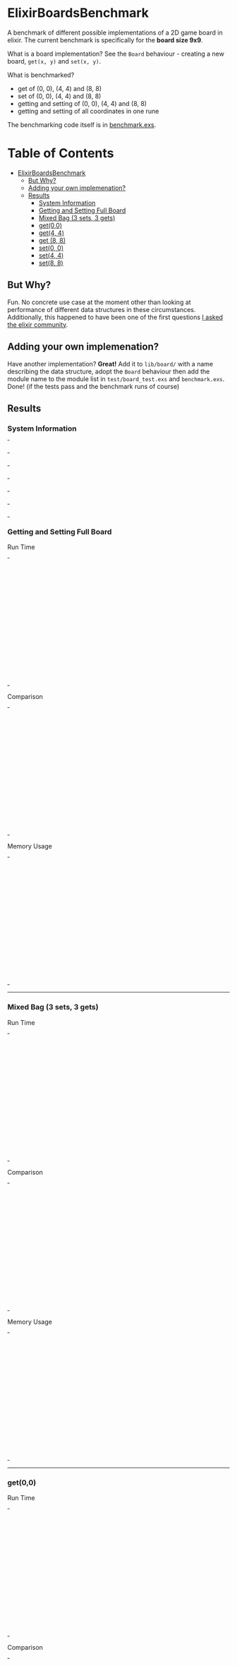 # ElixirBoardsBenchmark

A benchmark of different possible implementations of a 2D game board in elixir. The current benchmark is specifically for the **board size 9x9**.

What is a board implementation? See the `Board` behaviour - creating a new board, `get(x, y)` and `set(x, y)`.

What is benchmarked?

* get of (0, 0), (4, 4) and (8, 8)
* set of (0, 0), (4, 4) and (8, 8)
* getting and setting of (0, 0), (4, 4) and (8, 8)
* getting and setting of all coordinates in one rune

The benchmarking code itself is in [benchmark.exs](https://github.com/PragTob/elixir_boards_benchmark/blob/master/benchmark.exs).

Table of Contents
=================

   * [ElixirBoardsBenchmark](#elixirboardsbenchmark)
      * [But Why?](#but-why)
      * [Adding your own implemenation?](#adding-your-own-implemenation)
      * [Results](#results)
         * [System Information](#system-information)
         * [Getting and Setting Full Board](#getting-and-setting-full-board)
         * [Mixed Bag (3 sets, 3 gets)](#mixed-bag-3-sets-3-gets)
         * [get(0,0)](#get00)
         * [get(4, 4)](#get4-4)
         * [get (8, 8)](#get-8-8)
         * [set(0, 0)](#set0-0)
         * [set(4, 4)](#set4-4)
         * [set(8, 8)](#set8-8)

## But Why?

Fun. No concrete use case at the moment other than looking at performance of different data structures in these circumstances. Additionally, this happened to have been one of the first questions [I asked the elixir community](https://groups.google.com/forum/#!topic/elixir-lang-talk/wZdchFo4JUU).

## Adding your own implemenation?

Have another implementation? **Great!** Add it to `lib/board/` with a name describing the data structure, adopt the `Board` behaviour then add the module name to the module list in `test/board_test.exs` and `benchmark.exs`. Done! (if the tests pass and the benchmark runs of course)

## Results

### System Information


<table style="width: 1%">
  <tr>
    <th style="width: 1%; white-space: nowrap">Operating System</th>
    <td>Linux</td>
  </tr><tr>
    <th style="white-space: nowrap">CPU Information</th>
    <td style="white-space: nowrap">Intel(R) Core(TM) i7-4790 CPU @ 3.60GHz</td>
  </tr><tr>
    <th style="white-space: nowrap">Number of Available Cores</th>
    <td style="white-space: nowrap">8</td>
  </tr><tr>
    <th style="white-space: nowrap">Available Memory</th>
    <td style="white-space: nowrap">15.61 GB</td>
  </tr><tr>
    <th style="white-space: nowrap">Elixir Version</th>
    <td style="white-space: nowrap">1.8.2</td>
  </tr><tr>
    <th style="white-space: nowrap">Erlang Version</th>
    <td style="white-space: nowrap">22.0</td>
  </tr>
</table>


### Getting and Setting Full Board

Run Time
<table style="width: 1%">
  <tr>
    <th>Name</th>
    <th style="text-align: right">IPS</th>
    <th style="text-align: right">Average</th>
    <th style="text-align: right">Devitation</th>
    <th style="text-align: right">Median</th>
    <th style="text-align: right">99th&nbsp;%</th>
  </tr>
  <tr>
    <td style="white-space: nowrap">Tuple1D</td>
    <td style="white-space: nowrap; text-align: right">132.36 K</td>
    <td style="white-space: nowrap; text-align: right">7.56 μs</td>
    <td style="white-space: nowrap; text-align: right">±36.11%</td>
    <td style="white-space: nowrap; text-align: right">6.97 μs</td>
    <td style="white-space: nowrap; text-align: right">13.11 μs</td>
  </tr>
  <tr>
    <td style="white-space: nowrap">Tuple2D</td>
    <td style="white-space: nowrap; text-align: right">127.43 K</td>
    <td style="white-space: nowrap; text-align: right">7.85 μs</td>
    <td style="white-space: nowrap; text-align: right">±37.17%</td>
    <td style="white-space: nowrap; text-align: right">7.52 μs</td>
    <td style="white-space: nowrap; text-align: right">12.26 μs</td>
  </tr>
  <tr>
    <td style="white-space: nowrap">MapTuple</td>
    <td style="white-space: nowrap; text-align: right">125.80 K</td>
    <td style="white-space: nowrap; text-align: right">7.95 μs</td>
    <td style="white-space: nowrap; text-align: right">±25.99%</td>
    <td style="white-space: nowrap; text-align: right">7.65 μs</td>
    <td style="white-space: nowrap; text-align: right">16.09 μs</td>
  </tr>
  <tr>
    <td style="white-space: nowrap">ETSSet</td>
    <td style="white-space: nowrap; text-align: right">60.29 K</td>
    <td style="white-space: nowrap; text-align: right">16.59 μs</td>
    <td style="white-space: nowrap; text-align: right">±9.51%</td>
    <td style="white-space: nowrap; text-align: right">16.08 μs</td>
    <td style="white-space: nowrap; text-align: right">20.35 μs</td>
  </tr>
  <tr>
    <td style="white-space: nowrap">MapTupleFull</td>
    <td style="white-space: nowrap; text-align: right">56.39 K</td>
    <td style="white-space: nowrap; text-align: right">17.73 μs</td>
    <td style="white-space: nowrap; text-align: right">±12.91%</td>
    <td style="white-space: nowrap; text-align: right">16.83 μs</td>
    <td style="white-space: nowrap; text-align: right">23.31 μs</td>
  </tr>
  <tr>
    <td style="white-space: nowrap">ETSOrderedSet</td>
    <td style="white-space: nowrap; text-align: right">39.57 K</td>
    <td style="white-space: nowrap; text-align: right">25.27 μs</td>
    <td style="white-space: nowrap; text-align: right">±9.41%</td>
    <td style="white-space: nowrap; text-align: right">24.73 μs</td>
    <td style="white-space: nowrap; text-align: right">28.80 μs</td>
  </tr>
  <tr>
    <td style="white-space: nowrap">Map2D</td>
    <td style="white-space: nowrap; text-align: right">36.06 K</td>
    <td style="white-space: nowrap; text-align: right">27.73 μs</td>
    <td style="white-space: nowrap; text-align: right">±8.82%</td>
    <td style="white-space: nowrap; text-align: right">27.80 μs</td>
    <td style="white-space: nowrap; text-align: right">33.05 μs</td>
  </tr>
  <tr>
    <td style="white-space: nowrap">List2D</td>
    <td style="white-space: nowrap; text-align: right">29.36 K</td>
    <td style="white-space: nowrap; text-align: right">34.06 μs</td>
    <td style="white-space: nowrap; text-align: right">±4.37%</td>
    <td style="white-space: nowrap; text-align: right">33.66 μs</td>
    <td style="white-space: nowrap; text-align: right">37.39 μs</td>
  </tr>
  <tr>
    <td style="white-space: nowrap">MapTupleHalfFull</td>
    <td style="white-space: nowrap; text-align: right">24.61 K</td>
    <td style="white-space: nowrap; text-align: right">40.63 μs</td>
    <td style="white-space: nowrap; text-align: right">±2.94%</td>
    <td style="white-space: nowrap; text-align: right">40.69 μs</td>
    <td style="white-space: nowrap; text-align: right">43.84 μs</td>
  </tr>
  <tr>
    <td style="white-space: nowrap">List1D</td>
    <td style="white-space: nowrap; text-align: right">15.14 K</td>
    <td style="white-space: nowrap; text-align: right">66.06 μs</td>
    <td style="white-space: nowrap; text-align: right">±3.10%</td>
    <td style="white-space: nowrap; text-align: right">65.80 μs</td>
    <td style="white-space: nowrap; text-align: right">71.16 μs</td>
  </tr>
</table>

Comparison
<table style="width: 1%">
  <tr>
    <th>Name</th>
    <th style="text-align: right">IPS</th>
    <th style="text-align: right">Slower</th>
  <tr>
    <td style="white-space: nowrap">Tuple1D</td>
    <td style="white-space: nowrap;text-align: right">132.36 K</td>
    <td>&nbsp;</td>
  </tr>
  <tr>
    <td style="white-space: nowrap">Tuple2D</td>
    <td style="white-space: nowrap; text-align: right">127.43 K</td>
    <td style="white-space: nowrap; text-align: right">1.04x</td>
  </tr>
  <tr>
    <td style="white-space: nowrap">MapTuple</td>
    <td style="white-space: nowrap; text-align: right">125.80 K</td>
    <td style="white-space: nowrap; text-align: right">1.05x</td>
  </tr>
  <tr>
    <td style="white-space: nowrap">ETSSet</td>
    <td style="white-space: nowrap; text-align: right">60.29 K</td>
    <td style="white-space: nowrap; text-align: right">2.2x</td>
  </tr>
  <tr>
    <td style="white-space: nowrap">MapTupleFull</td>
    <td style="white-space: nowrap; text-align: right">56.39 K</td>
    <td style="white-space: nowrap; text-align: right">2.35x</td>
  </tr>
  <tr>
    <td style="white-space: nowrap">ETSOrderedSet</td>
    <td style="white-space: nowrap; text-align: right">39.57 K</td>
    <td style="white-space: nowrap; text-align: right">3.34x</td>
  </tr>
  <tr>
    <td style="white-space: nowrap">Map2D</td>
    <td style="white-space: nowrap; text-align: right">36.06 K</td>
    <td style="white-space: nowrap; text-align: right">3.67x</td>
  </tr>
  <tr>
    <td style="white-space: nowrap">List2D</td>
    <td style="white-space: nowrap; text-align: right">29.36 K</td>
    <td style="white-space: nowrap; text-align: right">4.51x</td>
  </tr>
  <tr>
    <td style="white-space: nowrap">MapTupleHalfFull</td>
    <td style="white-space: nowrap; text-align: right">24.61 K</td>
    <td style="white-space: nowrap; text-align: right">5.38x</td>
  </tr>
  <tr>
    <td style="white-space: nowrap">List1D</td>
    <td style="white-space: nowrap; text-align: right">15.14 K</td>
    <td style="white-space: nowrap; text-align: right">8.74x</td>
  </tr>
</table>

Memory Usage
<table style="width: 1%">
  <tr>
    <th>Name</th>
    <th style="text-align: right">Memory</th>
      <th style="text-align: right">Factor</th>
  </tr>
  <tr>
    <td style="white-space: nowrap">Tuple1D</td>
    <td style="white-space: nowrap">54.91 KB</td>
      <td>&nbsp;</td>
  </tr>
  <tr>
    <td style="white-space: nowrap">Tuple2D</td>
    <td style="white-space: nowrap">18.51 KB</td>
    <td>0.34x</td>
  </tr>
  <tr>
    <td style="white-space: nowrap">MapTuple</td>
    <td style="white-space: nowrap">12.74 KB</td>
    <td>0.23x</td>
  </tr>
  <tr>
    <td style="white-space: nowrap">ETSSet</td>
    <td style="white-space: nowrap">11.55 KB</td>
    <td>0.21x</td>
  </tr>
  <tr>
    <td style="white-space: nowrap">MapTupleFull</td>
    <td style="white-space: nowrap">25.79 KB</td>
    <td>0.47x</td>
  </tr>
  <tr>
    <td style="white-space: nowrap">ETSOrderedSet</td>
    <td style="white-space: nowrap">11.55 KB</td>
    <td>0.21x</td>
  </tr>
  <tr>
    <td style="white-space: nowrap">Map2D</td>
    <td style="white-space: nowrap">49.55 KB</td>
    <td>0.9x</td>
  </tr>
  <tr>
    <td style="white-space: nowrap">List2D</td>
    <td style="white-space: nowrap">22.60 KB</td>
    <td>0.41x</td>
  </tr>
  <tr>
    <td style="white-space: nowrap">MapTupleHalfFull</td>
    <td style="white-space: nowrap">45.22 KB</td>
    <td>0.82x</td>
  </tr>
  <tr>
    <td style="white-space: nowrap">List1D</td>
    <td style="white-space: nowrap">59.38 KB</td>
    <td>1.08x</td>
  </tr>
</table>

<hr/>


### Mixed Bag (3 sets, 3 gets)

Run Time
<table style="width: 1%">
  <tr>
    <th>Name</th>
    <th style="text-align: right">IPS</th>
    <th style="text-align: right">Average</th>
    <th style="text-align: right">Devitation</th>
    <th style="text-align: right">Median</th>
    <th style="text-align: right">99th&nbsp;%</th>
  </tr>
  <tr>
    <td style="white-space: nowrap">Tuple2D</td>
    <td style="white-space: nowrap; text-align: right">4.98 M</td>
    <td style="white-space: nowrap; text-align: right">200.94 ns</td>
    <td style="white-space: nowrap; text-align: right">±1059.71%</td>
    <td style="white-space: nowrap; text-align: right">170 ns</td>
    <td style="white-space: nowrap; text-align: right">331 ns</td>
  </tr>
  <tr>
    <td style="white-space: nowrap">Tuple1D</td>
    <td style="white-space: nowrap; text-align: right">4.89 M</td>
    <td style="white-space: nowrap; text-align: right">204.62 ns</td>
    <td style="white-space: nowrap; text-align: right">±1262.07%</td>
    <td style="white-space: nowrap; text-align: right">142 ns</td>
    <td style="white-space: nowrap; text-align: right">401 ns</td>
  </tr>
  <tr>
    <td style="white-space: nowrap">MapTuple</td>
    <td style="white-space: nowrap; text-align: right">4.08 M</td>
    <td style="white-space: nowrap; text-align: right">245.26 ns</td>
    <td style="white-space: nowrap; text-align: right">±5145.19%</td>
    <td style="white-space: nowrap; text-align: right">192 ns</td>
    <td style="white-space: nowrap; text-align: right">290 ns</td>
  </tr>
  <tr>
    <td style="white-space: nowrap">MapTupleFull</td>
    <td style="white-space: nowrap; text-align: right">1.89 M</td>
    <td style="white-space: nowrap; text-align: right">528.41 ns</td>
    <td style="white-space: nowrap; text-align: right">±9.44%</td>
    <td style="white-space: nowrap; text-align: right">519 ns</td>
    <td style="white-space: nowrap; text-align: right">658 ns</td>
  </tr>
  <tr>
    <td style="white-space: nowrap">ETSSet</td>
    <td style="white-space: nowrap; text-align: right">1.80 M</td>
    <td style="white-space: nowrap; text-align: right">556.84 ns</td>
    <td style="white-space: nowrap; text-align: right">±32.26%</td>
    <td style="white-space: nowrap; text-align: right">526 ns</td>
    <td style="white-space: nowrap; text-align: right">1859.09 ns</td>
  </tr>
  <tr>
    <td style="white-space: nowrap">Map2D</td>
    <td style="white-space: nowrap; text-align: right">1.22 M</td>
    <td style="white-space: nowrap; text-align: right">818.20 ns</td>
    <td style="white-space: nowrap; text-align: right">±75.37%</td>
    <td style="white-space: nowrap; text-align: right">767 ns</td>
    <td style="white-space: nowrap; text-align: right">2800 ns</td>
  </tr>
  <tr>
    <td style="white-space: nowrap">ETSOrderedSet</td>
    <td style="white-space: nowrap; text-align: right">1.08 M</td>
    <td style="white-space: nowrap; text-align: right">924.57 ns</td>
    <td style="white-space: nowrap; text-align: right">±24.11%</td>
    <td style="white-space: nowrap; text-align: right">885 ns</td>
    <td style="white-space: nowrap; text-align: right">2154.45 ns</td>
  </tr>
  <tr>
    <td style="white-space: nowrap">List2D</td>
    <td style="white-space: nowrap; text-align: right">0.88 M</td>
    <td style="white-space: nowrap; text-align: right">1131.48 ns</td>
    <td style="white-space: nowrap; text-align: right">±45.29%</td>
    <td style="white-space: nowrap; text-align: right">1064 ns</td>
    <td style="white-space: nowrap; text-align: right">3115.64 ns</td>
  </tr>
  <tr>
    <td style="white-space: nowrap">MapTupleHalfFull</td>
    <td style="white-space: nowrap; text-align: right">0.81 M</td>
    <td style="white-space: nowrap; text-align: right">1235.25 ns</td>
    <td style="white-space: nowrap; text-align: right">±58.48%</td>
    <td style="white-space: nowrap; text-align: right">1194 ns</td>
    <td style="white-space: nowrap; text-align: right">2421.24 ns</td>
  </tr>
  <tr>
    <td style="white-space: nowrap">List1D</td>
    <td style="white-space: nowrap; text-align: right">0.44 M</td>
    <td style="white-space: nowrap; text-align: right">2252.39 ns</td>
    <td style="white-space: nowrap; text-align: right">±32.61%</td>
    <td style="white-space: nowrap; text-align: right">2160 ns</td>
    <td style="white-space: nowrap; text-align: right">3432 ns</td>
  </tr>
</table>

Comparison
<table style="width: 1%">
  <tr>
    <th>Name</th>
    <th style="text-align: right">IPS</th>
    <th style="text-align: right">Slower</th>
  <tr>
    <td style="white-space: nowrap">Tuple2D</td>
    <td style="white-space: nowrap;text-align: right">4.98 M</td>
    <td>&nbsp;</td>
  </tr>
  <tr>
    <td style="white-space: nowrap">Tuple1D</td>
    <td style="white-space: nowrap; text-align: right">4.89 M</td>
    <td style="white-space: nowrap; text-align: right">1.02x</td>
  </tr>
  <tr>
    <td style="white-space: nowrap">MapTuple</td>
    <td style="white-space: nowrap; text-align: right">4.08 M</td>
    <td style="white-space: nowrap; text-align: right">1.22x</td>
  </tr>
  <tr>
    <td style="white-space: nowrap">MapTupleFull</td>
    <td style="white-space: nowrap; text-align: right">1.89 M</td>
    <td style="white-space: nowrap; text-align: right">2.63x</td>
  </tr>
  <tr>
    <td style="white-space: nowrap">ETSSet</td>
    <td style="white-space: nowrap; text-align: right">1.80 M</td>
    <td style="white-space: nowrap; text-align: right">2.77x</td>
  </tr>
  <tr>
    <td style="white-space: nowrap">Map2D</td>
    <td style="white-space: nowrap; text-align: right">1.22 M</td>
    <td style="white-space: nowrap; text-align: right">4.07x</td>
  </tr>
  <tr>
    <td style="white-space: nowrap">ETSOrderedSet</td>
    <td style="white-space: nowrap; text-align: right">1.08 M</td>
    <td style="white-space: nowrap; text-align: right">4.6x</td>
  </tr>
  <tr>
    <td style="white-space: nowrap">List2D</td>
    <td style="white-space: nowrap; text-align: right">0.88 M</td>
    <td style="white-space: nowrap; text-align: right">5.63x</td>
  </tr>
  <tr>
    <td style="white-space: nowrap">MapTupleHalfFull</td>
    <td style="white-space: nowrap; text-align: right">0.81 M</td>
    <td style="white-space: nowrap; text-align: right">6.15x</td>
  </tr>
  <tr>
    <td style="white-space: nowrap">List1D</td>
    <td style="white-space: nowrap; text-align: right">0.44 M</td>
    <td style="white-space: nowrap; text-align: right">11.21x</td>
  </tr>
</table>

Memory Usage
<table style="width: 1%">
  <tr>
    <th>Name</th>
    <th style="text-align: right">Memory</th>
      <th style="text-align: right">Factor</th>
  </tr>
  <tr>
    <td style="white-space: nowrap">Tuple2D</td>
    <td style="white-space: nowrap">512 B</td>
      <td>&nbsp;</td>
  </tr>
  <tr>
    <td style="white-space: nowrap">Tuple1D</td>
    <td style="white-space: nowrap">1344 B</td>
    <td>2.63x</td>
  </tr>
  <tr>
    <td style="white-space: nowrap">MapTuple</td>
    <td style="white-space: nowrap">368 B</td>
    <td>0.72x</td>
  </tr>
  <tr>
    <td style="white-space: nowrap">MapTupleFull</td>
    <td style="white-space: nowrap">400 B</td>
    <td>0.78x</td>
  </tr>
  <tr>
    <td style="white-space: nowrap">ETSSet</td>
    <td style="white-space: nowrap">248 B</td>
    <td>0.48x</td>
  </tr>
  <tr>
    <td style="white-space: nowrap">Map2D</td>
    <td style="white-space: nowrap">1712 B</td>
    <td>3.34x</td>
  </tr>
  <tr>
    <td style="white-space: nowrap">ETSOrderedSet</td>
    <td style="white-space: nowrap">248 B</td>
    <td>0.48x</td>
  </tr>
  <tr>
    <td style="white-space: nowrap">List2D</td>
    <td style="white-space: nowrap">656 B</td>
    <td>1.28x</td>
  </tr>
  <tr>
    <td style="white-space: nowrap">MapTupleHalfFull</td>
    <td style="white-space: nowrap">1504 B</td>
    <td>2.94x</td>
  </tr>
  <tr>
    <td style="white-space: nowrap">List1D</td>
    <td style="white-space: nowrap">2048 B</td>
    <td>4.0x</td>
  </tr>
</table>

<hr/>

### get(0,0)

Run Time
<table style="width: 1%">
  <tr>
    <th>Name</th>
    <th style="text-align: right">IPS</th>
    <th style="text-align: right">Average</th>
    <th style="text-align: right">Devitation</th>
    <th style="text-align: right">Median</th>
    <th style="text-align: right">99th&nbsp;%</th>
  </tr>
  <tr>
    <td style="white-space: nowrap">Tuple1D</td>
    <td style="white-space: nowrap; text-align: right">49.18 M</td>
    <td style="white-space: nowrap; text-align: right">20.33 ns</td>
    <td style="white-space: nowrap; text-align: right">±734.76%</td>
    <td style="white-space: nowrap; text-align: right">18 ns</td>
    <td style="white-space: nowrap; text-align: right">34 ns</td>
  </tr>
  <tr>
    <td style="white-space: nowrap">Tuple2D</td>
    <td style="white-space: nowrap; text-align: right">42.15 M</td>
    <td style="white-space: nowrap; text-align: right">23.73 ns</td>
    <td style="white-space: nowrap; text-align: right">±7257.42%</td>
    <td style="white-space: nowrap; text-align: right">19 ns</td>
    <td style="white-space: nowrap; text-align: right">36 ns</td>
  </tr>
  <tr>
    <td style="white-space: nowrap">MapTuple</td>
    <td style="white-space: nowrap; text-align: right">30.97 M</td>
    <td style="white-space: nowrap; text-align: right">32.28 ns</td>
    <td style="white-space: nowrap; text-align: right">±1611.81%</td>
    <td style="white-space: nowrap; text-align: right">30 ns</td>
    <td style="white-space: nowrap; text-align: right">53 ns</td>
  </tr>
  <tr>
    <td style="white-space: nowrap">List1D</td>
    <td style="white-space: nowrap; text-align: right">22.18 M</td>
    <td style="white-space: nowrap; text-align: right">45.08 ns</td>
    <td style="white-space: nowrap; text-align: right">±52.14%</td>
    <td style="white-space: nowrap; text-align: right">42 ns</td>
    <td style="white-space: nowrap; text-align: right">99 ns</td>
  </tr>
  <tr>
    <td style="white-space: nowrap">MapTupleHalfFull</td>
    <td style="white-space: nowrap; text-align: right">19.51 M</td>
    <td style="white-space: nowrap; text-align: right">51.25 ns</td>
    <td style="white-space: nowrap; text-align: right">±74.59%</td>
    <td style="white-space: nowrap; text-align: right">47 ns</td>
    <td style="white-space: nowrap; text-align: right">94 ns</td>
  </tr>
  <tr>
    <td style="white-space: nowrap">Map2D</td>
    <td style="white-space: nowrap; text-align: right">16.56 M</td>
    <td style="white-space: nowrap; text-align: right">60.39 ns</td>
    <td style="white-space: nowrap; text-align: right">±34.66%</td>
    <td style="white-space: nowrap; text-align: right">56 ns</td>
    <td style="white-space: nowrap; text-align: right">100 ns</td>
  </tr>
  <tr>
    <td style="white-space: nowrap">List2D</td>
    <td style="white-space: nowrap; text-align: right">10.98 M</td>
    <td style="white-space: nowrap; text-align: right">91.08 ns</td>
    <td style="white-space: nowrap; text-align: right">±92.11%</td>
    <td style="white-space: nowrap; text-align: right">85 ns</td>
    <td style="white-space: nowrap; text-align: right">199 ns</td>
  </tr>
  <tr>
    <td style="white-space: nowrap">MapTupleFull</td>
    <td style="white-space: nowrap; text-align: right">10.66 M</td>
    <td style="white-space: nowrap; text-align: right">93.84 ns</td>
    <td style="white-space: nowrap; text-align: right">±22.28%</td>
    <td style="white-space: nowrap; text-align: right">88 ns</td>
    <td style="white-space: nowrap; text-align: right">135 ns</td>
  </tr>
  <tr>
    <td style="white-space: nowrap">ETSSet</td>
    <td style="white-space: nowrap; text-align: right">10.19 M</td>
    <td style="white-space: nowrap; text-align: right">98.16 ns</td>
    <td style="white-space: nowrap; text-align: right">±15.62%</td>
    <td style="white-space: nowrap; text-align: right">96 ns</td>
    <td style="white-space: nowrap; text-align: right">146 ns</td>
  </tr>
  <tr>
    <td style="white-space: nowrap">ETSOrderedSet</td>
    <td style="white-space: nowrap; text-align: right">6.12 M</td>
    <td style="white-space: nowrap; text-align: right">163.49 ns</td>
    <td style="white-space: nowrap; text-align: right">±29.68%</td>
    <td style="white-space: nowrap; text-align: right">157 ns</td>
    <td style="white-space: nowrap; text-align: right">289 ns</td>
  </tr>
</table>

Comparison
<table style="width: 1%">
  <tr>
    <th>Name</th>
    <th style="text-align: right">IPS</th>
    <th style="text-align: right">Slower</th>
  <tr>
    <td style="white-space: nowrap">Tuple1D</td>
    <td style="white-space: nowrap;text-align: right">49.18 M</td>
    <td>&nbsp;</td>
  </tr>
  <tr>
    <td style="white-space: nowrap">Tuple2D</td>
    <td style="white-space: nowrap; text-align: right">42.15 M</td>
    <td style="white-space: nowrap; text-align: right">1.17x</td>
  </tr>
  <tr>
    <td style="white-space: nowrap">MapTuple</td>
    <td style="white-space: nowrap; text-align: right">30.97 M</td>
    <td style="white-space: nowrap; text-align: right">1.59x</td>
  </tr>
  <tr>
    <td style="white-space: nowrap">List1D</td>
    <td style="white-space: nowrap; text-align: right">22.18 M</td>
    <td style="white-space: nowrap; text-align: right">2.22x</td>
  </tr>
  <tr>
    <td style="white-space: nowrap">MapTupleHalfFull</td>
    <td style="white-space: nowrap; text-align: right">19.51 M</td>
    <td style="white-space: nowrap; text-align: right">2.52x</td>
  </tr>
  <tr>
    <td style="white-space: nowrap">Map2D</td>
    <td style="white-space: nowrap; text-align: right">16.56 M</td>
    <td style="white-space: nowrap; text-align: right">2.97x</td>
  </tr>
  <tr>
    <td style="white-space: nowrap">List2D</td>
    <td style="white-space: nowrap; text-align: right">10.98 M</td>
    <td style="white-space: nowrap; text-align: right">4.48x</td>
  </tr>
  <tr>
    <td style="white-space: nowrap">MapTupleFull</td>
    <td style="white-space: nowrap; text-align: right">10.66 M</td>
    <td style="white-space: nowrap; text-align: right">4.61x</td>
  </tr>
  <tr>
    <td style="white-space: nowrap">ETSSet</td>
    <td style="white-space: nowrap; text-align: right">10.19 M</td>
    <td style="white-space: nowrap; text-align: right">4.83x</td>
  </tr>
  <tr>
    <td style="white-space: nowrap">ETSOrderedSet</td>
    <td style="white-space: nowrap; text-align: right">6.12 M</td>
    <td style="white-space: nowrap; text-align: right">8.04x</td>
  </tr>
</table>


<hr/>

### get(4, 4)

Run Time
<table style="width: 1%">
  <tr>
    <th>Name</th>
    <th style="text-align: right">IPS</th>
    <th style="text-align: right">Average</th>
    <th style="text-align: right">Devitation</th>
    <th style="text-align: right">Median</th>
    <th style="text-align: right">99th&nbsp;%</th>
  </tr>
  <tr>
    <td style="white-space: nowrap">Tuple1D</td>
    <td style="white-space: nowrap; text-align: right">54.88 M</td>
    <td style="white-space: nowrap; text-align: right">18.22 ns</td>
    <td style="white-space: nowrap; text-align: right">±904.14%</td>
    <td style="white-space: nowrap; text-align: right">16 ns</td>
    <td style="white-space: nowrap; text-align: right">33 ns</td>
  </tr>
  <tr>
    <td style="white-space: nowrap">Tuple2D</td>
    <td style="white-space: nowrap; text-align: right">52.51 M</td>
    <td style="white-space: nowrap; text-align: right">19.04 ns</td>
    <td style="white-space: nowrap; text-align: right">±1169.22%</td>
    <td style="white-space: nowrap; text-align: right">16 ns</td>
    <td style="white-space: nowrap; text-align: right">32 ns</td>
  </tr>
  <tr>
    <td style="white-space: nowrap">MapTuple</td>
    <td style="white-space: nowrap; text-align: right">36.10 M</td>
    <td style="white-space: nowrap; text-align: right">27.70 ns</td>
    <td style="white-space: nowrap; text-align: right">±1940.68%</td>
    <td style="white-space: nowrap; text-align: right">25 ns</td>
    <td style="white-space: nowrap; text-align: right">41 ns</td>
  </tr>
  <tr>
    <td style="white-space: nowrap">Map2D</td>
    <td style="white-space: nowrap; text-align: right">16.77 M</td>
    <td style="white-space: nowrap; text-align: right">59.64 ns</td>
    <td style="white-space: nowrap; text-align: right">±31.01%</td>
    <td style="white-space: nowrap; text-align: right">55 ns</td>
    <td style="white-space: nowrap; text-align: right">102 ns</td>
  </tr>
  <tr>
    <td style="white-space: nowrap">MapTupleFull</td>
    <td style="white-space: nowrap; text-align: right">11.20 M</td>
    <td style="white-space: nowrap; text-align: right">89.27 ns</td>
    <td style="white-space: nowrap; text-align: right">±38.55%</td>
    <td style="white-space: nowrap; text-align: right">85 ns</td>
    <td style="white-space: nowrap; text-align: right">129 ns</td>
  </tr>
  <tr>
    <td style="white-space: nowrap">ETSSet</td>
    <td style="white-space: nowrap; text-align: right">9.69 M</td>
    <td style="white-space: nowrap; text-align: right">103.21 ns</td>
    <td style="white-space: nowrap; text-align: right">±121.34%</td>
    <td style="white-space: nowrap; text-align: right">99 ns</td>
    <td style="white-space: nowrap; text-align: right">142 ns</td>
  </tr>
  <tr>
    <td style="white-space: nowrap">List2D</td>
    <td style="white-space: nowrap; text-align: right">6.20 M</td>
    <td style="white-space: nowrap; text-align: right">161.23 ns</td>
    <td style="white-space: nowrap; text-align: right">±55.20%</td>
    <td style="white-space: nowrap; text-align: right">153 ns</td>
    <td style="white-space: nowrap; text-align: right">295.79 ns</td>
  </tr>
  <tr>
    <td style="white-space: nowrap">ETSOrderedSet</td>
    <td style="white-space: nowrap; text-align: right">5.91 M</td>
    <td style="white-space: nowrap; text-align: right">169.34 ns</td>
    <td style="white-space: nowrap; text-align: right">±21.22%</td>
    <td style="white-space: nowrap; text-align: right">166 ns</td>
    <td style="white-space: nowrap; text-align: right">236.44 ns</td>
  </tr>
  <tr>
    <td style="white-space: nowrap">MapTupleHalfFull</td>
    <td style="white-space: nowrap; text-align: right">4.48 M</td>
    <td style="white-space: nowrap; text-align: right">223.22 ns</td>
    <td style="white-space: nowrap; text-align: right">±22.58%</td>
    <td style="white-space: nowrap; text-align: right">219 ns</td>
    <td style="white-space: nowrap; text-align: right">272 ns</td>
  </tr>
  <tr>
    <td style="white-space: nowrap">List1D</td>
    <td style="white-space: nowrap; text-align: right">2.59 M</td>
    <td style="white-space: nowrap; text-align: right">386.43 ns</td>
    <td style="white-space: nowrap; text-align: right">±9.93%</td>
    <td style="white-space: nowrap; text-align: right">380 ns</td>
    <td style="white-space: nowrap; text-align: right">612 ns</td>
  </tr>
</table>

Comparison
<table style="width: 1%">
  <tr>
    <th>Name</th>
    <th style="text-align: right">IPS</th>
    <th style="text-align: right">Slower</th>
  <tr>
    <td style="white-space: nowrap">Tuple1D</td>
    <td style="white-space: nowrap;text-align: right">54.88 M</td>
    <td>&nbsp;</td>
  </tr>
  <tr>
    <td style="white-space: nowrap">Tuple2D</td>
    <td style="white-space: nowrap; text-align: right">52.51 M</td>
    <td style="white-space: nowrap; text-align: right">1.05x</td>
  </tr>
  <tr>
    <td style="white-space: nowrap">MapTuple</td>
    <td style="white-space: nowrap; text-align: right">36.10 M</td>
    <td style="white-space: nowrap; text-align: right">1.52x</td>
  </tr>
  <tr>
    <td style="white-space: nowrap">Map2D</td>
    <td style="white-space: nowrap; text-align: right">16.77 M</td>
    <td style="white-space: nowrap; text-align: right">3.27x</td>
  </tr>
  <tr>
    <td style="white-space: nowrap">MapTupleFull</td>
    <td style="white-space: nowrap; text-align: right">11.20 M</td>
    <td style="white-space: nowrap; text-align: right">4.9x</td>
  </tr>
  <tr>
    <td style="white-space: nowrap">ETSSet</td>
    <td style="white-space: nowrap; text-align: right">9.69 M</td>
    <td style="white-space: nowrap; text-align: right">5.66x</td>
  </tr>
  <tr>
    <td style="white-space: nowrap">List2D</td>
    <td style="white-space: nowrap; text-align: right">6.20 M</td>
    <td style="white-space: nowrap; text-align: right">8.85x</td>
  </tr>
  <tr>
    <td style="white-space: nowrap">ETSOrderedSet</td>
    <td style="white-space: nowrap; text-align: right">5.91 M</td>
    <td style="white-space: nowrap; text-align: right">9.29x</td>
  </tr>
  <tr>
    <td style="white-space: nowrap">MapTupleHalfFull</td>
    <td style="white-space: nowrap; text-align: right">4.48 M</td>
    <td style="white-space: nowrap; text-align: right">12.25x</td>
  </tr>
  <tr>
    <td style="white-space: nowrap">List1D</td>
    <td style="white-space: nowrap; text-align: right">2.59 M</td>
    <td style="white-space: nowrap; text-align: right">21.21x</td>
  </tr>
</table>


<hr/>

### get (8, 8)

Run Time
<table style="width: 1%">
  <tr>
    <th>Name</th>
    <th style="text-align: right">IPS</th>
    <th style="text-align: right">Average</th>
    <th style="text-align: right">Devitation</th>
    <th style="text-align: right">Median</th>
    <th style="text-align: right">99th&nbsp;%</th>
  </tr>
  <tr>
    <td style="white-space: nowrap">Tuple2D</td>
    <td style="white-space: nowrap; text-align: right">70.54 M</td>
    <td style="white-space: nowrap; text-align: right">14.18 ns</td>
    <td style="white-space: nowrap; text-align: right">±1501.52%</td>
    <td style="white-space: nowrap; text-align: right">11 ns</td>
    <td style="white-space: nowrap; text-align: right">34 ns</td>
  </tr>
  <tr>
    <td style="white-space: nowrap">Tuple1D</td>
    <td style="white-space: nowrap; text-align: right">68.98 M</td>
    <td style="white-space: nowrap; text-align: right">14.50 ns</td>
    <td style="white-space: nowrap; text-align: right">±1040.51%</td>
    <td style="white-space: nowrap; text-align: right">13 ns</td>
    <td style="white-space: nowrap; text-align: right">27 ns</td>
  </tr>
  <tr>
    <td style="white-space: nowrap">MapTuple</td>
    <td style="white-space: nowrap; text-align: right">37.51 M</td>
    <td style="white-space: nowrap; text-align: right">26.66 ns</td>
    <td style="white-space: nowrap; text-align: right">±3568.55%</td>
    <td style="white-space: nowrap; text-align: right">23 ns</td>
    <td style="white-space: nowrap; text-align: right">47 ns</td>
  </tr>
  <tr>
    <td style="white-space: nowrap">Map2D</td>
    <td style="white-space: nowrap; text-align: right">16.57 M</td>
    <td style="white-space: nowrap; text-align: right">60.33 ns</td>
    <td style="white-space: nowrap; text-align: right">±32.37%</td>
    <td style="white-space: nowrap; text-align: right">59 ns</td>
    <td style="white-space: nowrap; text-align: right">98 ns</td>
  </tr>
  <tr>
    <td style="white-space: nowrap">MapTupleFull</td>
    <td style="white-space: nowrap; text-align: right">11.08 M</td>
    <td style="white-space: nowrap; text-align: right">90.22 ns</td>
    <td style="white-space: nowrap; text-align: right">±23.38%</td>
    <td style="white-space: nowrap; text-align: right">84 ns</td>
    <td style="white-space: nowrap; text-align: right">136 ns</td>
  </tr>
  <tr>
    <td style="white-space: nowrap">ETSSet</td>
    <td style="white-space: nowrap; text-align: right">10.60 M</td>
    <td style="white-space: nowrap; text-align: right">94.33 ns</td>
    <td style="white-space: nowrap; text-align: right">±27.47%</td>
    <td style="white-space: nowrap; text-align: right">91 ns</td>
    <td style="white-space: nowrap; text-align: right">134 ns</td>
  </tr>
  <tr>
    <td style="white-space: nowrap">ETSOrderedSet</td>
    <td style="white-space: nowrap; text-align: right">6.02 M</td>
    <td style="white-space: nowrap; text-align: right">166.20 ns</td>
    <td style="white-space: nowrap; text-align: right">±58.99%</td>
    <td style="white-space: nowrap; text-align: right">161 ns</td>
    <td style="white-space: nowrap; text-align: right">203 ns</td>
  </tr>
  <tr>
    <td style="white-space: nowrap">MapTupleHalfFull</td>
    <td style="white-space: nowrap; text-align: right">4.65 M</td>
    <td style="white-space: nowrap; text-align: right">215.24 ns</td>
    <td style="white-space: nowrap; text-align: right">±18.43%</td>
    <td style="white-space: nowrap; text-align: right">212 ns</td>
    <td style="white-space: nowrap; text-align: right">266 ns</td>
  </tr>
  <tr>
    <td style="white-space: nowrap">List2D</td>
    <td style="white-space: nowrap; text-align: right">4.25 M</td>
    <td style="white-space: nowrap; text-align: right">235.23 ns</td>
    <td style="white-space: nowrap; text-align: right">±37.39%</td>
    <td style="white-space: nowrap; text-align: right">228 ns</td>
    <td style="white-space: nowrap; text-align: right">460 ns</td>
  </tr>
  <tr>
    <td style="white-space: nowrap">List1D</td>
    <td style="white-space: nowrap; text-align: right">1.40 M</td>
    <td style="white-space: nowrap; text-align: right">712.88 ns</td>
    <td style="white-space: nowrap; text-align: right">±11.02%</td>
    <td style="white-space: nowrap; text-align: right">697 ns</td>
    <td style="white-space: nowrap; text-align: right">945 ns</td>
  </tr>
</table>

Comparison
<table style="width: 1%">
  <tr>
    <th>Name</th>
    <th style="text-align: right">IPS</th>
    <th style="text-align: right">Slower</th>
  <tr>
    <td style="white-space: nowrap">Tuple2D</td>
    <td style="white-space: nowrap;text-align: right">70.54 M</td>
    <td>&nbsp;</td>
  </tr>
  <tr>
    <td style="white-space: nowrap">Tuple1D</td>
    <td style="white-space: nowrap; text-align: right">68.98 M</td>
    <td style="white-space: nowrap; text-align: right">1.02x</td>
  </tr>
  <tr>
    <td style="white-space: nowrap">MapTuple</td>
    <td style="white-space: nowrap; text-align: right">37.51 M</td>
    <td style="white-space: nowrap; text-align: right">1.88x</td>
  </tr>
  <tr>
    <td style="white-space: nowrap">Map2D</td>
    <td style="white-space: nowrap; text-align: right">16.57 M</td>
    <td style="white-space: nowrap; text-align: right">4.26x</td>
  </tr>
  <tr>
    <td style="white-space: nowrap">MapTupleFull</td>
    <td style="white-space: nowrap; text-align: right">11.08 M</td>
    <td style="white-space: nowrap; text-align: right">6.36x</td>
  </tr>
  <tr>
    <td style="white-space: nowrap">ETSSet</td>
    <td style="white-space: nowrap; text-align: right">10.60 M</td>
    <td style="white-space: nowrap; text-align: right">6.65x</td>
  </tr>
  <tr>
    <td style="white-space: nowrap">ETSOrderedSet</td>
    <td style="white-space: nowrap; text-align: right">6.02 M</td>
    <td style="white-space: nowrap; text-align: right">11.72x</td>
  </tr>
  <tr>
    <td style="white-space: nowrap">MapTupleHalfFull</td>
    <td style="white-space: nowrap; text-align: right">4.65 M</td>
    <td style="white-space: nowrap; text-align: right">15.18x</td>
  </tr>
  <tr>
    <td style="white-space: nowrap">List2D</td>
    <td style="white-space: nowrap; text-align: right">4.25 M</td>
    <td style="white-space: nowrap; text-align: right">16.59x</td>
  </tr>
  <tr>
    <td style="white-space: nowrap">List1D</td>
    <td style="white-space: nowrap; text-align: right">1.40 M</td>
    <td style="white-space: nowrap; text-align: right">50.29x</td>
  </tr>
</table>


<hr/>

### set(0, 0)

Run Time
<table style="width: 1%">
  <tr>
    <th>Name</th>
    <th style="text-align: right">IPS</th>
    <th style="text-align: right">Average</th>
    <th style="text-align: right">Devitation</th>
    <th style="text-align: right">Median</th>
    <th style="text-align: right">99th&nbsp;%</th>
  </tr>
  <tr>
    <td style="white-space: nowrap">List1D</td>
    <td style="white-space: nowrap; text-align: right">42.65 M</td>
    <td style="white-space: nowrap; text-align: right">23.45 ns</td>
    <td style="white-space: nowrap; text-align: right">±78.77%</td>
    <td style="white-space: nowrap; text-align: right">20 ns</td>
    <td style="white-space: nowrap; text-align: right">67 ns</td>
  </tr>
  <tr>
    <td style="white-space: nowrap">MapTuple</td>
    <td style="white-space: nowrap; text-align: right">21.62 M</td>
    <td style="white-space: nowrap; text-align: right">46.24 ns</td>
    <td style="white-space: nowrap; text-align: right">±19395.85%</td>
    <td style="white-space: nowrap; text-align: right">24 ns</td>
    <td style="white-space: nowrap; text-align: right">55 ns</td>
  </tr>
  <tr>
    <td style="white-space: nowrap">Tuple2D</td>
    <td style="white-space: nowrap; text-align: right">18.05 M</td>
    <td style="white-space: nowrap; text-align: right">55.42 ns</td>
    <td style="white-space: nowrap; text-align: right">±2317.03%</td>
    <td style="white-space: nowrap; text-align: right">44 ns</td>
    <td style="white-space: nowrap; text-align: right">75 ns</td>
  </tr>
  <tr>
    <td style="white-space: nowrap">Tuple1D</td>
    <td style="white-space: nowrap; text-align: right">13.33 M</td>
    <td style="white-space: nowrap; text-align: right">75.02 ns</td>
    <td style="white-space: nowrap; text-align: right">±7062.47%</td>
    <td style="white-space: nowrap; text-align: right">35 ns</td>
    <td style="white-space: nowrap; text-align: right">86 ns</td>
  </tr>
  <tr>
    <td style="white-space: nowrap">MapTupleHalfFull</td>
    <td style="white-space: nowrap; text-align: right">13.15 M</td>
    <td style="white-space: nowrap; text-align: right">76.05 ns</td>
    <td style="white-space: nowrap; text-align: right">±455.77%</td>
    <td style="white-space: nowrap; text-align: right">70 ns</td>
    <td style="white-space: nowrap; text-align: right">116 ns</td>
  </tr>
  <tr>
    <td style="white-space: nowrap">List2D</td>
    <td style="white-space: nowrap; text-align: right">11.86 M</td>
    <td style="white-space: nowrap; text-align: right">84.30 ns</td>
    <td style="white-space: nowrap; text-align: right">±546.34%</td>
    <td style="white-space: nowrap; text-align: right">70 ns</td>
    <td style="white-space: nowrap; text-align: right">200 ns</td>
  </tr>
  <tr>
    <td style="white-space: nowrap">ETSSet</td>
    <td style="white-space: nowrap; text-align: right">9.38 M</td>
    <td style="white-space: nowrap; text-align: right">106.58 ns</td>
    <td style="white-space: nowrap; text-align: right">±25.16%</td>
    <td style="white-space: nowrap; text-align: right">104 ns</td>
    <td style="white-space: nowrap; text-align: right">146 ns</td>
  </tr>
  <tr>
    <td style="white-space: nowrap">MapTupleFull</td>
    <td style="white-space: nowrap; text-align: right">8.58 M</td>
    <td style="white-space: nowrap; text-align: right">116.54 ns</td>
    <td style="white-space: nowrap; text-align: right">±20.58%</td>
    <td style="white-space: nowrap; text-align: right">112 ns</td>
    <td style="white-space: nowrap; text-align: right">164 ns</td>
  </tr>
  <tr>
    <td style="white-space: nowrap">ETSOrderedSet</td>
    <td style="white-space: nowrap; text-align: right">6.05 M</td>
    <td style="white-space: nowrap; text-align: right">165.20 ns</td>
    <td style="white-space: nowrap; text-align: right">±59.88%</td>
    <td style="white-space: nowrap; text-align: right">159 ns</td>
    <td style="white-space: nowrap; text-align: right">296 ns</td>
  </tr>
  <tr>
    <td style="white-space: nowrap">Map2D</td>
    <td style="white-space: nowrap; text-align: right">4.33 M</td>
    <td style="white-space: nowrap; text-align: right">230.88 ns</td>
    <td style="white-space: nowrap; text-align: right">±122.79%</td>
    <td style="white-space: nowrap; text-align: right">206 ns</td>
    <td style="white-space: nowrap; text-align: right">499 ns</td>
  </tr>
</table>

Comparison
<table style="width: 1%">
  <tr>
    <th>Name</th>
    <th style="text-align: right">IPS</th>
    <th style="text-align: right">Slower</th>
  <tr>
    <td style="white-space: nowrap">List1D</td>
    <td style="white-space: nowrap;text-align: right">42.65 M</td>
    <td>&nbsp;</td>
  </tr>
  <tr>
    <td style="white-space: nowrap">MapTuple</td>
    <td style="white-space: nowrap; text-align: right">21.62 M</td>
    <td style="white-space: nowrap; text-align: right">1.97x</td>
  </tr>
  <tr>
    <td style="white-space: nowrap">Tuple2D</td>
    <td style="white-space: nowrap; text-align: right">18.05 M</td>
    <td style="white-space: nowrap; text-align: right">2.36x</td>
  </tr>
  <tr>
    <td style="white-space: nowrap">Tuple1D</td>
    <td style="white-space: nowrap; text-align: right">13.33 M</td>
    <td style="white-space: nowrap; text-align: right">3.2x</td>
  </tr>
  <tr>
    <td style="white-space: nowrap">MapTupleHalfFull</td>
    <td style="white-space: nowrap; text-align: right">13.15 M</td>
    <td style="white-space: nowrap; text-align: right">3.24x</td>
  </tr>
  <tr>
    <td style="white-space: nowrap">List2D</td>
    <td style="white-space: nowrap; text-align: right">11.86 M</td>
    <td style="white-space: nowrap; text-align: right">3.6x</td>
  </tr>
  <tr>
    <td style="white-space: nowrap">ETSSet</td>
    <td style="white-space: nowrap; text-align: right">9.38 M</td>
    <td style="white-space: nowrap; text-align: right">4.55x</td>
  </tr>
  <tr>
    <td style="white-space: nowrap">MapTupleFull</td>
    <td style="white-space: nowrap; text-align: right">8.58 M</td>
    <td style="white-space: nowrap; text-align: right">4.97x</td>
  </tr>
  <tr>
    <td style="white-space: nowrap">ETSOrderedSet</td>
    <td style="white-space: nowrap; text-align: right">6.05 M</td>
    <td style="white-space: nowrap; text-align: right">7.05x</td>
  </tr>
  <tr>
    <td style="white-space: nowrap">Map2D</td>
    <td style="white-space: nowrap; text-align: right">4.33 M</td>
    <td style="white-space: nowrap; text-align: right">9.85x</td>
  </tr>
</table>


<hr/>

### set(4, 4)

Run Time
<table style="width: 1%">
  <tr>
    <th>Name</th>
    <th style="text-align: right">IPS</th>
    <th style="text-align: right">Average</th>
    <th style="text-align: right">Devitation</th>
    <th style="text-align: right">Median</th>
    <th style="text-align: right">99th&nbsp;%</th>
  </tr>
  <tr>
    <td style="white-space: nowrap">MapTuple</td>
    <td style="white-space: nowrap; text-align: right">27.01 M</td>
    <td style="white-space: nowrap; text-align: right">37.02 ns</td>
    <td style="white-space: nowrap; text-align: right">±6159.06%</td>
    <td style="white-space: nowrap; text-align: right">28 ns</td>
    <td style="white-space: nowrap; text-align: right">68 ns</td>
  </tr>
  <tr>
    <td style="white-space: nowrap">Tuple2D</td>
    <td style="white-space: nowrap; text-align: right">16.96 M</td>
    <td style="white-space: nowrap; text-align: right">58.97 ns</td>
    <td style="white-space: nowrap; text-align: right">±2609.67%</td>
    <td style="white-space: nowrap; text-align: right">48 ns</td>
    <td style="white-space: nowrap; text-align: right">81 ns</td>
  </tr>
  <tr>
    <td style="white-space: nowrap">Tuple1D</td>
    <td style="white-space: nowrap; text-align: right">12.47 M</td>
    <td style="white-space: nowrap; text-align: right">80.19 ns</td>
    <td style="white-space: nowrap; text-align: right">±5890.95%</td>
    <td style="white-space: nowrap; text-align: right">40 ns</td>
    <td style="white-space: nowrap; text-align: right">119 ns</td>
  </tr>
  <tr>
    <td style="white-space: nowrap">ETSSet</td>
    <td style="white-space: nowrap; text-align: right">8.80 M</td>
    <td style="white-space: nowrap; text-align: right">113.61 ns</td>
    <td style="white-space: nowrap; text-align: right">±18.73%</td>
    <td style="white-space: nowrap; text-align: right">110 ns</td>
    <td style="white-space: nowrap; text-align: right">164.30 ns</td>
  </tr>
  <tr>
    <td style="white-space: nowrap">MapTupleFull</td>
    <td style="white-space: nowrap; text-align: right">8.74 M</td>
    <td style="white-space: nowrap; text-align: right">114.39 ns</td>
    <td style="white-space: nowrap; text-align: right">±24.31%</td>
    <td style="white-space: nowrap; text-align: right">109 ns</td>
    <td style="white-space: nowrap; text-align: right">250 ns</td>
  </tr>
  <tr>
    <td style="white-space: nowrap">ETSOrderedSet</td>
    <td style="white-space: nowrap; text-align: right">5.60 M</td>
    <td style="white-space: nowrap; text-align: right">178.57 ns</td>
    <td style="white-space: nowrap; text-align: right">±17.58%</td>
    <td style="white-space: nowrap; text-align: right">175 ns</td>
    <td style="white-space: nowrap; text-align: right">223 ns</td>
  </tr>
  <tr>
    <td style="white-space: nowrap">List2D</td>
    <td style="white-space: nowrap; text-align: right">5.00 M</td>
    <td style="white-space: nowrap; text-align: right">199.90 ns</td>
    <td style="white-space: nowrap; text-align: right">±108.04%</td>
    <td style="white-space: nowrap; text-align: right">192 ns</td>
    <td style="white-space: nowrap; text-align: right">416 ns</td>
  </tr>
  <tr>
    <td style="white-space: nowrap">Map2D</td>
    <td style="white-space: nowrap; text-align: right">3.86 M</td>
    <td style="white-space: nowrap; text-align: right">258.94 ns</td>
    <td style="white-space: nowrap; text-align: right">±108.92%</td>
    <td style="white-space: nowrap; text-align: right">232 ns</td>
    <td style="white-space: nowrap; text-align: right">524 ns</td>
  </tr>
  <tr>
    <td style="white-space: nowrap">MapTupleHalfFull</td>
    <td style="white-space: nowrap; text-align: right">2.86 M</td>
    <td style="white-space: nowrap; text-align: right">349.57 ns</td>
    <td style="white-space: nowrap; text-align: right">±84.68%</td>
    <td style="white-space: nowrap; text-align: right">343 ns</td>
    <td style="white-space: nowrap; text-align: right">407 ns</td>
  </tr>
  <tr>
    <td style="white-space: nowrap">List1D</td>
    <td style="white-space: nowrap; text-align: right">2.70 M</td>
    <td style="white-space: nowrap; text-align: right">370.17 ns</td>
    <td style="white-space: nowrap; text-align: right">±351.12%</td>
    <td style="white-space: nowrap; text-align: right">352 ns</td>
    <td style="white-space: nowrap; text-align: right">605 ns</td>
  </tr>
</table>

Comparison
<table style="width: 1%">
  <tr>
    <th>Name</th>
    <th style="text-align: right">IPS</th>
    <th style="text-align: right">Slower</th>
  <tr>
    <td style="white-space: nowrap">MapTuple</td>
    <td style="white-space: nowrap;text-align: right">27.01 M</td>
    <td>&nbsp;</td>
  </tr>
  <tr>
    <td style="white-space: nowrap">Tuple2D</td>
    <td style="white-space: nowrap; text-align: right">16.96 M</td>
    <td style="white-space: nowrap; text-align: right">1.59x</td>
  </tr>
  <tr>
    <td style="white-space: nowrap">Tuple1D</td>
    <td style="white-space: nowrap; text-align: right">12.47 M</td>
    <td style="white-space: nowrap; text-align: right">2.17x</td>
  </tr>
  <tr>
    <td style="white-space: nowrap">ETSSet</td>
    <td style="white-space: nowrap; text-align: right">8.80 M</td>
    <td style="white-space: nowrap; text-align: right">3.07x</td>
  </tr>
  <tr>
    <td style="white-space: nowrap">MapTupleFull</td>
    <td style="white-space: nowrap; text-align: right">8.74 M</td>
    <td style="white-space: nowrap; text-align: right">3.09x</td>
  </tr>
  <tr>
    <td style="white-space: nowrap">ETSOrderedSet</td>
    <td style="white-space: nowrap; text-align: right">5.60 M</td>
    <td style="white-space: nowrap; text-align: right">4.82x</td>
  </tr>
  <tr>
    <td style="white-space: nowrap">List2D</td>
    <td style="white-space: nowrap; text-align: right">5.00 M</td>
    <td style="white-space: nowrap; text-align: right">5.4x</td>
  </tr>
  <tr>
    <td style="white-space: nowrap">Map2D</td>
    <td style="white-space: nowrap; text-align: right">3.86 M</td>
    <td style="white-space: nowrap; text-align: right">6.99x</td>
  </tr>
  <tr>
    <td style="white-space: nowrap">MapTupleHalfFull</td>
    <td style="white-space: nowrap; text-align: right">2.86 M</td>
    <td style="white-space: nowrap; text-align: right">9.44x</td>
  </tr>
  <tr>
    <td style="white-space: nowrap">List1D</td>
    <td style="white-space: nowrap; text-align: right">2.70 M</td>
    <td style="white-space: nowrap; text-align: right">10.0x</td>
  </tr>
</table>


<hr/>

### set(8, 8)

Run Time
<table style="width: 1%">
  <tr>
    <th>Name</th>
    <th style="text-align: right">IPS</th>
    <th style="text-align: right">Average</th>
    <th style="text-align: right">Devitation</th>
    <th style="text-align: right">Median</th>
    <th style="text-align: right">99th&nbsp;%</th>
  </tr>
  <tr>
    <td style="white-space: nowrap">MapTuple</td>
    <td style="white-space: nowrap; text-align: right">24.41 M</td>
    <td style="white-space: nowrap; text-align: right">40.96 ns</td>
    <td style="white-space: nowrap; text-align: right">±5060.93%</td>
    <td style="white-space: nowrap; text-align: right">31 ns</td>
    <td style="white-space: nowrap; text-align: right">72 ns</td>
  </tr>
  <tr>
    <td style="white-space: nowrap">Tuple2D</td>
    <td style="white-space: nowrap; text-align: right">15.95 M</td>
    <td style="white-space: nowrap; text-align: right">62.70 ns</td>
    <td style="white-space: nowrap; text-align: right">±2149.23%</td>
    <td style="white-space: nowrap; text-align: right">52 ns</td>
    <td style="white-space: nowrap; text-align: right">73 ns</td>
  </tr>
  <tr>
    <td style="white-space: nowrap">Tuple1D</td>
    <td style="white-space: nowrap; text-align: right">10.68 M</td>
    <td style="white-space: nowrap; text-align: right">93.61 ns</td>
    <td style="white-space: nowrap; text-align: right">±8311.01%</td>
    <td style="white-space: nowrap; text-align: right">43 ns</td>
    <td style="white-space: nowrap; text-align: right">120 ns</td>
  </tr>
  <tr>
    <td style="white-space: nowrap">ETSSet</td>
    <td style="white-space: nowrap; text-align: right">8.77 M</td>
    <td style="white-space: nowrap; text-align: right">113.98 ns</td>
    <td style="white-space: nowrap; text-align: right">±13.97%</td>
    <td style="white-space: nowrap; text-align: right">112 ns</td>
    <td style="white-space: nowrap; text-align: right">148 ns</td>
  </tr>
  <tr>
    <td style="white-space: nowrap">MapTupleFull</td>
    <td style="white-space: nowrap; text-align: right">8.47 M</td>
    <td style="white-space: nowrap; text-align: right">118.03 ns</td>
    <td style="white-space: nowrap; text-align: right">±17.85%</td>
    <td style="white-space: nowrap; text-align: right">114 ns</td>
    <td style="white-space: nowrap; text-align: right">166 ns</td>
  </tr>
  <tr>
    <td style="white-space: nowrap">ETSOrderedSet</td>
    <td style="white-space: nowrap; text-align: right">5.47 M</td>
    <td style="white-space: nowrap; text-align: right">182.88 ns</td>
    <td style="white-space: nowrap; text-align: right">±80.46%</td>
    <td style="white-space: nowrap; text-align: right">177 ns</td>
    <td style="white-space: nowrap; text-align: right">226 ns</td>
  </tr>
  <tr>
    <td style="white-space: nowrap">Map2D</td>
    <td style="white-space: nowrap; text-align: right">3.73 M</td>
    <td style="white-space: nowrap; text-align: right">267.76 ns</td>
    <td style="white-space: nowrap; text-align: right">±106.48%</td>
    <td style="white-space: nowrap; text-align: right">240 ns</td>
    <td style="white-space: nowrap; text-align: right">546 ns</td>
  </tr>
  <tr>
    <td style="white-space: nowrap">List2D</td>
    <td style="white-space: nowrap; text-align: right">3.10 M</td>
    <td style="white-space: nowrap; text-align: right">322.24 ns</td>
    <td style="white-space: nowrap; text-align: right">±69.83%</td>
    <td style="white-space: nowrap; text-align: right">309 ns</td>
    <td style="white-space: nowrap; text-align: right">553 ns</td>
  </tr>
  <tr>
    <td style="white-space: nowrap">MapTupleHalfFull</td>
    <td style="white-space: nowrap; text-align: right">2.73 M</td>
    <td style="white-space: nowrap; text-align: right">366.94 ns</td>
    <td style="white-space: nowrap; text-align: right">±66.04%</td>
    <td style="white-space: nowrap; text-align: right">347 ns</td>
    <td style="white-space: nowrap; text-align: right">1449 ns</td>
  </tr>
  <tr>
    <td style="white-space: nowrap">List1D</td>
    <td style="white-space: nowrap; text-align: right">1.40 M</td>
    <td style="white-space: nowrap; text-align: right">712.70 ns</td>
    <td style="white-space: nowrap; text-align: right">±157.98%</td>
    <td style="white-space: nowrap; text-align: right">663 ns</td>
    <td style="white-space: nowrap; text-align: right">1393 ns</td>
  </tr>
</table>

Comparison
<table style="width: 1%">
  <tr>
    <th>Name</th>
    <th style="text-align: right">IPS</th>
    <th style="text-align: right">Slower</th>
  <tr>
    <td style="white-space: nowrap">MapTuple</td>
    <td style="white-space: nowrap;text-align: right">24.41 M</td>
    <td>&nbsp;</td>
  </tr>
  <tr>
    <td style="white-space: nowrap">Tuple2D</td>
    <td style="white-space: nowrap; text-align: right">15.95 M</td>
    <td style="white-space: nowrap; text-align: right">1.53x</td>
  </tr>
  <tr>
    <td style="white-space: nowrap">Tuple1D</td>
    <td style="white-space: nowrap; text-align: right">10.68 M</td>
    <td style="white-space: nowrap; text-align: right">2.29x</td>
  </tr>
  <tr>
    <td style="white-space: nowrap">ETSSet</td>
    <td style="white-space: nowrap; text-align: right">8.77 M</td>
    <td style="white-space: nowrap; text-align: right">2.78x</td>
  </tr>
  <tr>
    <td style="white-space: nowrap">MapTupleFull</td>
    <td style="white-space: nowrap; text-align: right">8.47 M</td>
    <td style="white-space: nowrap; text-align: right">2.88x</td>
  </tr>
  <tr>
    <td style="white-space: nowrap">ETSOrderedSet</td>
    <td style="white-space: nowrap; text-align: right">5.47 M</td>
    <td style="white-space: nowrap; text-align: right">4.46x</td>
  </tr>
  <tr>
    <td style="white-space: nowrap">Map2D</td>
    <td style="white-space: nowrap; text-align: right">3.73 M</td>
    <td style="white-space: nowrap; text-align: right">6.54x</td>
  </tr>
  <tr>
    <td style="white-space: nowrap">List2D</td>
    <td style="white-space: nowrap; text-align: right">3.10 M</td>
    <td style="white-space: nowrap; text-align: right">7.87x</td>
  </tr>
  <tr>
    <td style="white-space: nowrap">MapTupleHalfFull</td>
    <td style="white-space: nowrap; text-align: right">2.73 M</td>
    <td style="white-space: nowrap; text-align: right">8.96x</td>
  </tr>
  <tr>
    <td style="white-space: nowrap">List1D</td>
    <td style="white-space: nowrap; text-align: right">1.40 M</td>
    <td style="white-space: nowrap; text-align: right">17.4x</td>
  </tr>
</table>


<hr/>